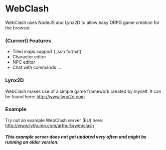 # WebClash
WebClash uses NodeJS and Lynx2D to allow easy ORPG game creation for the browser.

### (Current) Features
* Tiled maps support (.json format)
* Character editor
* NPC editor
* Chat with commands
...

### Lynx2D
WebClash makes use of a simple game framework created by myself.
It can be found here: http://www.lynx2d.com

### Example
Try out an example WebClash server (EU) here: http://www.lythumn.com/arthurb/webclash
##### This example server does not get updated very often and might be running an older version.

